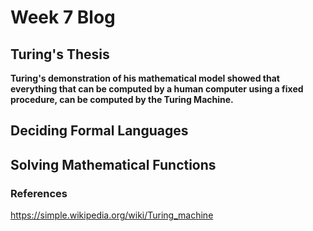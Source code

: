 # Week 7 Blog
## Turing's Thesis
**Turing's demonstration of his mathematical model showed that everything that can be computed by a human computer using a fixed procedure, can be computed by the Turing Machine.**

## Deciding Formal Languages

## Solving Mathematical Functions



### References
https://simple.wikipedia.org/wiki/Turing_machine